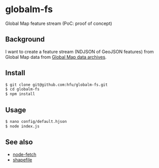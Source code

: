 # globalm-fs
Global Map feature stream (PoC: proof of concept)

## Background
I want to create a feature stream (NDJSON of GeoJSON features) from Global Map data from [Global Map data archives](https://github.com/globalmaps).

## Install
```sh
$ git clone git@github.com:hfu/globalm-fs.git
$ cd globalm-fs
$ npm install
```

## Usage
```sh
$ nano config/default.hjson
$ node index.js
```

## See also
- [node-fetch](https://github.com/bitinn/node-fetch)
- [shapefile](https://github.com/mbostock/shapefile)
